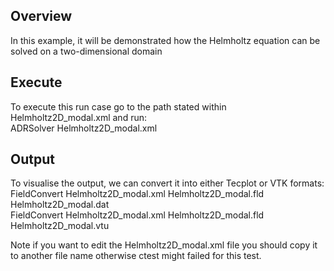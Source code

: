 Overview
--------
In this example, it will be demonstrated how the Helmholtz equation can be solved on a
two-dimensional domain

Execute
-------
To execute this run case go to the path stated within Helmholtz2D_modal.xml and run: \
ADRSolver Helmholtz2D_modal.xml

Output
------
To visualise the output, we can convert it into either Tecplot or VTK formats: \
FieldConvert Helmholtz2D_modal.xml Helmholtz2D_modal.fld Helmholtz2D_modal.dat \
FieldConvert Helmholtz2D_modal.xml Helmholtz2D_modal.fld Helmholtz2D_modal.vtu

Note if you want to edit the Helmholtz2D_modal.xml file you should copy it to another file name otherwise ctest might failed for this test.
